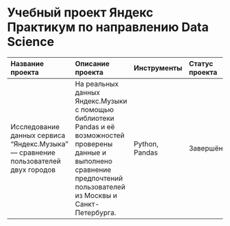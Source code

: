 # Учебный проект Яндекс Практикум по направлению Data Science

|Название проекта|Описание проекта|Инструменты|Статус проекта|
|:---------------|:---------------|:----------|:----------|
|Исследование данных сервиса “Яндекс.Музыка” — сравнение пользователей двух городов|На реальных данных Яндекс.Музыки c помощью библиотеки Pandas и её возможностей проверены данные и выполнено сравнение предпочтений пользователей из Москвы и Санкт-Петербурга.|Python, Pandas|Завершён|
